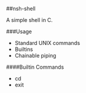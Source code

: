 ##nsh-shell

A simple shell in C.

###Usage  

* Standard UNIX commands
* Builtins
* Chainable piping

####Builtin Commands  

* cd 
* exit

